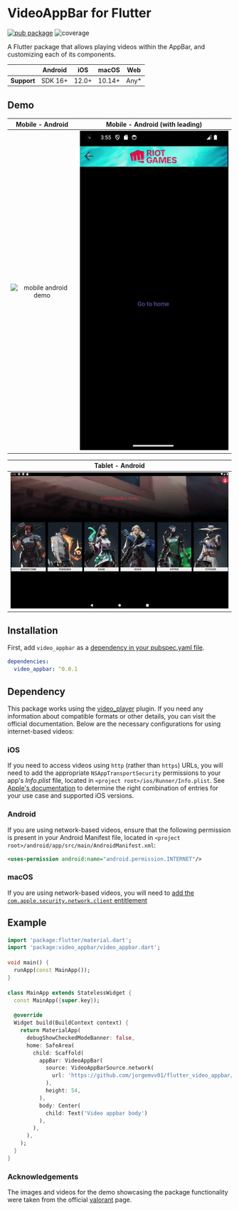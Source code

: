 # VideoAppBar for Flutter

[![pub package](https://img.shields.io/pub/v/video_appbar.svg)](https://pub.dev/packages/video_appbar)
![coverage](https://img.shields.io/badge/coverage-+90-green)

A Flutter package that allows playing videos within the AppBar, and customizing each of its components.

|             | Android | iOS   | macOS  | Web   |
|-------------|---------|-------|--------|-------|
| **Support** | SDK 16+ | 12.0+ | 10.14+ | Any\* |

## Demo

Mobile - Android        |  Mobile - Android (with leading)
:-------------------------:|:-------------------------:
![mobile android demo](https://github.com/jorgemvv01/flutter_video_appbar/blob/main/res/demo_01.gif)  |  ![mobile android demo](https://github.com/jorgemvv01/flutter_video_appbar/blob/main/res/demo_02.gif)


Tablet - Android         |
:-------------------------:|
![tablet android demo](https://github.com/jorgemvv01/flutter_video_appbar/blob/main/res/demo_03.gif)  |  

## Installation

First, add `video_appbar` as a [dependency in your pubspec.yaml file](https://flutter.dev/using-packages/).

```yaml
dependencies:
  video_appbar: ^0.0.1
```


## Dependency

This package works using the [video_player](https://pub.dev/packages/video_player) plugin. If you need any information about compatible formats or other details, you can visit the official documentation. Below are the necessary configurations for using internet-based videos:

### iOS

If you need to access videos using `http` (rather than `https`) URLs, you will need to add
the appropriate `NSAppTransportSecurity` permissions to your app's _Info.plist_ file, located
in `<project root>/ios/Runner/Info.plist`. See
[Apple's documentation](https://developer.apple.com/documentation/bundleresources/information_property_list/nsapptransportsecurity)
to determine the right combination of entries for your use case and supported iOS versions.

### Android

If you are using network-based videos, ensure that the following permission is present in your
Android Manifest file, located in `<project root>/android/app/src/main/AndroidManifest.xml`:

```xml
<uses-permission android:name="android.permission.INTERNET"/>
```

### macOS

If you are using network-based videos, you will need to [add the
`com.apple.security.network.client`
entitlement](https://docs.flutter.dev/platform-integration/macos/building#entitlements-and-the-app-sandbox)

## Example

```dart
import 'package:flutter/material.dart';
import 'package:video_appbar/video_appbar.dart';

void main() {
  runApp(const MainApp());
}

class MainApp extends StatelessWidget {
  const MainApp({super.key});

  @override
  Widget build(BuildContext context) {
    return MaterialApp(
      debugShowCheckedModeBanner: false,
      home: SafeArea(
        child: Scaffold(
          appBar: VideoAppBar(
            source: VideoAppBarSource.network(
              url: 'https://github.com/jorgemvv01/flutter_video_appbar/blob/main/example/res/video/video_01.mp4'
            ),
            height: 54,
          ),
          body: Center(
            child: Text('Video appbar body')
          ),
        ),
      ),
    );
  }
}
```

### Acknowledgements

The images and videos for the demo showcasing the package functionality were taken from the official [valorant](https://playvalorant.com/) page.